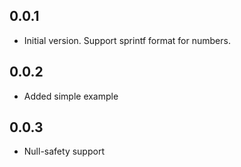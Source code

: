 ## 0.0.1
- Initial version. Support sprintf format for numbers.

## 0.0.2
- Added simple example

## 0.0.3
- Null-safety support

